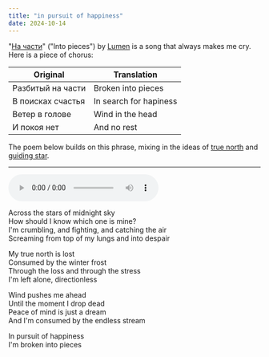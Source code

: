 ```yaml
---
title: "in pursuit of happiness"
date: 2024-10-14
---
```


"[На части](https://www.youtube.com/watch?v=eKvK6Z3NUj0)" ("Into pieces") by [Lumen](https://en.wikipedia.org/wiki/Lumen_(band)) is a song that always makes me cry. Here is a piece of chorus:

| Original | Translation |
|-|-|
| Разбитый на части | Broken into pieces     |
| В поисках счастья | In search for hapiness |
| Ветер в голове    | Wind in the head       |
| И покоя нет       | And no rest            |

The poem below builds on this phrase, mixing in the ideas of [true north](https://en.wikipedia.org/wiki/True_north) and [guiding star](https://en.wikipedia.org/wiki/Pole_star).

---

<audio controls src="/happiness.ogg" preload="metadata"></audio>

Across the stars of midnight sky  
How should I know which one is mine?  
I'm crumbling, and fighting, and catching the air  
Screaming from top of my lungs and into despair

My true north is lost  
Consumed by the winter frost  
Through the loss and through the stress  
I'm left alone, directionless

Wind pushes me ahead  
Until the moment I drop dead  
Peace of mind is just a dream  
And I'm consumed by the endless stream

In pursuit of happiness  
I'm broken into pieces
